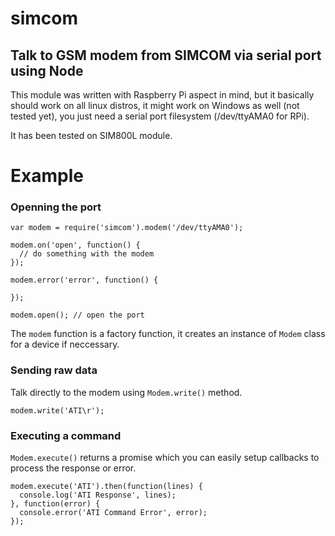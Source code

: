 simcom
============

Talk to GSM modem from SIMCOM via serial port using Node
--
This module was written with Raspberry Pi aspect in mind, but it basically should work on all linux distros, it might work on Windows as well (not tested yet), you just need a serial port filesystem (/dev/ttyAMA0 for RPi).

It has been tested on SIM800L module.

# Example

### Openning the port
```
var modem = require('simcom').modem('/dev/ttyAMA0');

modem.on('open', function() {
  // do something with the modem
});

modem.error('error', function() {

});

modem.open(); // open the port
```

The `modem` function is a factory function, it creates an instance of `Modem` class for a device if neccessary.

### Sending raw data
Talk directly to the modem using `Modem.write()` method.
```
modem.write('ATI\r');
```

### Executing a command
`Modem.execute()` returns a promise which you can easily setup callbacks to process the response or error.
```
modem.execute('ATI').then(function(lines) {
  console.log('ATI Response', lines);
}, function(error) {
  console.error('ATI Command Error', error);
});
```
